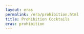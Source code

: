 ```yaml
---
layout: eras
permalink: /era/prohibition.html
title: Prohibition Cocktails
eras: prohibition
---
```

